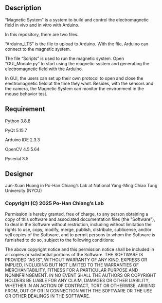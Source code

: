 ## Description
  “Magnetic System” is a system to build and control the electromagnetic field in vivo and in vitro with Arduino.

  In this repository, there are two files.
  
“Arduino_LTS” is the file to upload to Arduino. With the file, Arduino can connect to the magnetic system.

The file “Scripts” is used to run the magnetic system. Open “GUI_Module.py” to start using the magnetic system and generating the electromagnetic field with the Arduino.

In GUI, the users can set up their own protocol to open and close the electromagnetic field at the time they want. Besides, with the sensors and the camera, the Magnetic System can monitor the environment in the mouse behavior test. 

## Requirement
Python 3.8.8

PyQt 5.15.7

Arduino IDE 2.3.3

OpenCV 4.5.5.64

Pyserial 3.5

## Designer
Jun-Xuan Huang in Po-Han Chiang’s Lab at National Yang-Ming Chiao Tung University (NYCU)

### Copyright (C) 2025 Po-Han Chiang’s Lab


Permission is hereby granted, free of charge, to any person obtaining a copy of this software and associated documentation files (the "Software"), to deal in the Software without restriction, including without limitation the rights to use, copy, modify, merge, publish, distribute, sublicense, and/or sell copies of the Software, and to permit persons to whom the Software is furnished to do so, subject to the following conditions:

The above copyright notice and this permission notice shall be included in all copies or substantial portions of the Software.
THE SOFTWARE IS PROVIDED "AS IS", WITHOUT WARRANTY OF ANY KIND, EXPRESS OR IMPLIED, INCLUDING BUT NOT LIMITED TO THE WARRANTIES OF MERCHANTABILITY, FITNESS FOR A PARTICULAR PURPOSE AND NONINFRINGEMENT. IN NO EVENT SHALL THE AUTHORS OR COPYRIGHT HOLDERS BE LIABLE FOR ANY CLAIM, DAMAGES OR OTHER LIABILITY, WHETHER IN AN ACTION OF CONTRACT, TORT OR OTHERWISE, ARISING FROM, OUT OF OR IN CONNECTION WITH THE SOFTWARE OR THE USE OR OTHER DEALINGS IN THE SOFTWARE.

